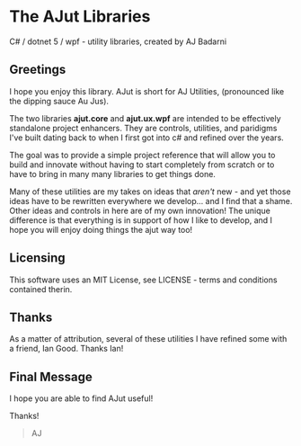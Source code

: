 # The AJut Libraries
C# / dotnet 5 / wpf - utility libraries, created by AJ Badarni

## Greetings
I hope you enjoy this library. AJut is short for AJ Utilities, (pronounced like the dipping sauce Au Jus).

The two libraries **ajut.core** and **ajut.ux.wpf** are intended to be effectively standalone project enhancers. They are controls, utilities, and paridigms I've built dating back to when I first got into c# and refined over the years.

The goal was to provide a simple project reference that will allow you to build and innovate without having to start completely from scratch or to have to bring in many many libraries to get things done.

Many of these utilities are my takes on ideas that *aren't* new - and yet those ideas have to be rewritten everywhere we develop... and I find that a shame. Other ideas and controls in here are of my own innovation! The unique difference is that everything is in support of how I like to develop, and I hope you will enjoy doing things the ajut way too!

## Licensing
This software uses an MIT License, see LICENSE - terms and conditions contained therin.

## Thanks
As a matter of attribution, several of these utilities I have refined some with a friend, Ian Good. Thanks Ian!

## Final Message
I hope you are able to find AJut useful!

Thanks!
> AJ